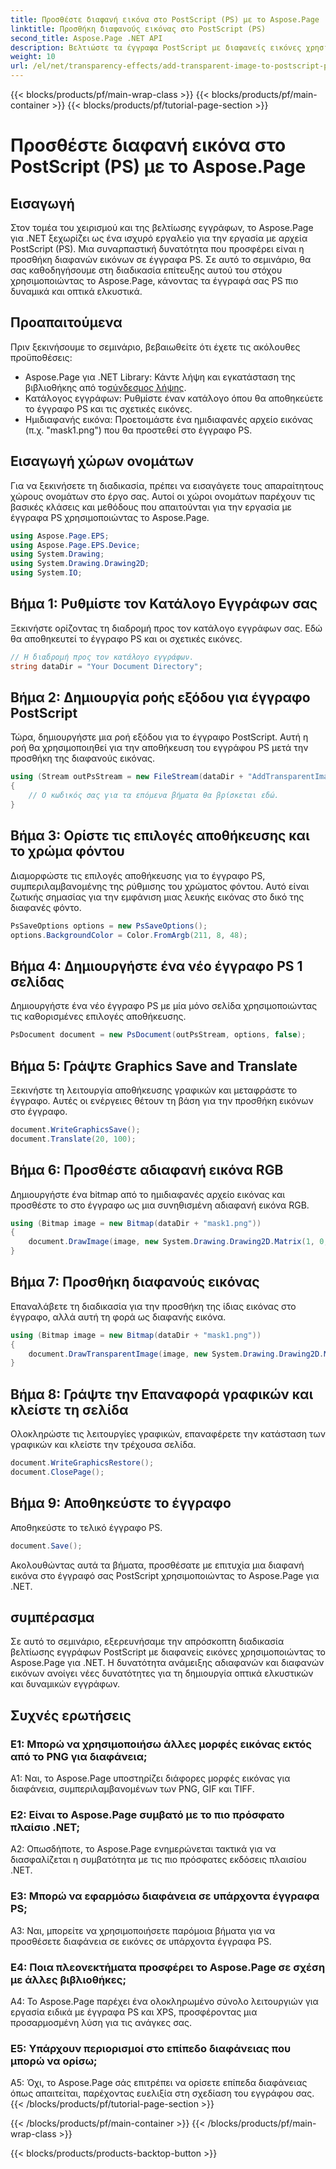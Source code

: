 ```yaml
---
title: Προσθέστε διαφανή εικόνα στο PostScript (PS) με το Aspose.Page
linktitle: Προσθήκη διαφανούς εικόνας στο PostScript (PS)
second_title: Aspose.Page .NET API
description: Βελτιώστε τα έγγραφα PostScript με διαφανείς εικόνες χρησιμοποιώντας το Aspose.Page για .NET. Ακολουθήστε τον οδηγό βήμα προς βήμα για δυναμικά και οπτικά ελκυστικά αποτελέσματα.
weight: 10
url: /el/net/transparency-effects/add-transparent-image-to-postscript-ps/
---
```


{{< blocks/products/pf/main-wrap-class >}}
{{< blocks/products/pf/main-container >}}
{{< blocks/products/pf/tutorial-page-section >}}

# Προσθέστε διαφανή εικόνα στο PostScript (PS) με το Aspose.Page

## Εισαγωγή

Στον τομέα του χειρισμού και της βελτίωσης εγγράφων, το Aspose.Page για .NET ξεχωρίζει ως ένα ισχυρό εργαλείο για την εργασία με αρχεία PostScript (PS). Μια συναρπαστική δυνατότητα που προσφέρει είναι η προσθήκη διαφανών εικόνων σε έγγραφα PS. Σε αυτό το σεμινάριο, θα σας καθοδηγήσουμε στη διαδικασία επίτευξης αυτού του στόχου χρησιμοποιώντας το Aspose.Page, κάνοντας τα έγγραφά σας PS πιο δυναμικά και οπτικά ελκυστικά.

## Προαπαιτούμενα

Πριν ξεκινήσουμε το σεμινάριο, βεβαιωθείτε ότι έχετε τις ακόλουθες προϋποθέσεις:

-  Aspose.Page για .NET Library: Κάντε λήψη και εγκατάσταση της βιβλιοθήκης από το[σύνδεσμος λήψης](https://releases.aspose.com/page/net/).
- Κατάλογος εγγράφων: Ρυθμίστε έναν κατάλογο όπου θα αποθηκεύετε το έγγραφο PS και τις σχετικές εικόνες.
- Ημιδιαφανής εικόνα: Προετοιμάστε ένα ημιδιαφανές αρχείο εικόνας (π.χ. "mask1.png") που θα προστεθεί στο έγγραφο PS.

## Εισαγωγή χώρων ονομάτων

Για να ξεκινήσετε τη διαδικασία, πρέπει να εισαγάγετε τους απαραίτητους χώρους ονομάτων στο έργο σας. Αυτοί οι χώροι ονομάτων παρέχουν τις βασικές κλάσεις και μεθόδους που απαιτούνται για την εργασία με έγγραφα PS χρησιμοποιώντας το Aspose.Page.

```csharp
using Aspose.Page.EPS;
using Aspose.Page.EPS.Device;
using System.Drawing;
using System.Drawing.Drawing2D;
using System.IO;
```

## Βήμα 1: Ρυθμίστε τον Κατάλογο Εγγράφων σας

Ξεκινήστε ορίζοντας τη διαδρομή προς τον κατάλογο εγγράφων σας. Εδώ θα αποθηκευτεί το έγγραφο PS και οι σχετικές εικόνες.

```csharp
// Η διαδρομή προς τον κατάλογο εγγράφων.
string dataDir = "Your Document Directory";
```

## Βήμα 2: Δημιουργία ροής εξόδου για έγγραφο PostScript

Τώρα, δημιουργήστε μια ροή εξόδου για το έγγραφο PostScript. Αυτή η ροή θα χρησιμοποιηθεί για την αποθήκευση του εγγράφου PS μετά την προσθήκη της διαφανούς εικόνας.

```csharp
using (Stream outPsStream = new FileStream(dataDir + "AddTransparentImage_outPS.ps", FileMode.Create))
{
    // Ο κωδικός σας για τα επόμενα βήματα θα βρίσκεται εδώ.
}
```

## Βήμα 3: Ορίστε τις επιλογές αποθήκευσης και το χρώμα φόντου

Διαμορφώστε τις επιλογές αποθήκευσης για το έγγραφο PS, συμπεριλαμβανομένης της ρύθμισης του χρώματος φόντου. Αυτό είναι ζωτικής σημασίας για την εμφάνιση μιας λευκής εικόνας στο δικό της διαφανές φόντο.

```csharp
PsSaveOptions options = new PsSaveOptions();
options.BackgroundColor = Color.FromArgb(211, 8, 48);
```

## Βήμα 4: Δημιουργήστε ένα νέο έγγραφο PS 1 σελίδας

Δημιουργήστε ένα νέο έγγραφο PS με μία μόνο σελίδα χρησιμοποιώντας τις καθορισμένες επιλογές αποθήκευσης.

```csharp
PsDocument document = new PsDocument(outPsStream, options, false);
```

## Βήμα 5: Γράψτε Graphics Save and Translate

Ξεκινήστε τη λειτουργία αποθήκευσης γραφικών και μεταφράστε το έγγραφο. Αυτές οι ενέργειες θέτουν τη βάση για την προσθήκη εικόνων στο έγγραφο.

```csharp
document.WriteGraphicsSave();
document.Translate(20, 100);
```

## Βήμα 6: Προσθέστε αδιαφανή εικόνα RGB

Δημιουργήστε ένα bitmap από το ημιδιαφανές αρχείο εικόνας και προσθέστε το στο έγγραφο ως μια συνηθισμένη αδιαφανή εικόνα RGB.

```csharp
using (Bitmap image = new Bitmap(dataDir + "mask1.png"))
{
    document.DrawImage(image, new System.Drawing.Drawing2D.Matrix(1, 0, 0, 1, 100, 0), Color.Empty);
}
```

## Βήμα 7: Προσθήκη διαφανούς εικόνας

Επαναλάβετε τη διαδικασία για την προσθήκη της ίδιας εικόνας στο έγγραφο, αλλά αυτή τη φορά ως διαφανής εικόνα.

```csharp
using (Bitmap image = new Bitmap(dataDir + "mask1.png"))
{
    document.DrawTransparentImage(image, new System.Drawing.Drawing2D.Matrix(1, 0, 0, 1, 350, 0), 255);
}
```

## Βήμα 8: Γράψτε την Επαναφορά γραφικών και κλείστε τη σελίδα

Ολοκληρώστε τις λειτουργίες γραφικών, επαναφέρετε την κατάσταση των γραφικών και κλείστε την τρέχουσα σελίδα.

```csharp
document.WriteGraphicsRestore();
document.ClosePage();
```

## Βήμα 9: Αποθηκεύστε το έγγραφο

Αποθηκεύστε το τελικό έγγραφο PS.

```csharp
document.Save();
```

Ακολουθώντας αυτά τα βήματα, προσθέσατε με επιτυχία μια διαφανή εικόνα στο έγγραφό σας PostScript χρησιμοποιώντας το Aspose.Page για .NET.

## συμπέρασμα

Σε αυτό το σεμινάριο, εξερευνήσαμε την απρόσκοπτη διαδικασία βελτίωσης εγγράφων PostScript με διαφανείς εικόνες χρησιμοποιώντας το Aspose.Page για .NET. Η δυνατότητα ανάμειξης αδιαφανών και διαφανών εικόνων ανοίγει νέες δυνατότητες για τη δημιουργία οπτικά ελκυστικών και δυναμικών εγγράφων.

## Συχνές ερωτήσεις

### Ε1: Μπορώ να χρησιμοποιήσω άλλες μορφές εικόνας εκτός από το PNG για διαφάνεια;

A1: Ναι, το Aspose.Page υποστηρίζει διάφορες μορφές εικόνας για διαφάνεια, συμπεριλαμβανομένων των PNG, GIF και TIFF.

### Ε2: Είναι το Aspose.Page συμβατό με το πιο πρόσφατο πλαίσιο .NET;

A2: Οπωσδήποτε, το Aspose.Page ενημερώνεται τακτικά για να διασφαλίζεται η συμβατότητα με τις πιο πρόσφατες εκδόσεις πλαισίου .NET.

### Ε3: Μπορώ να εφαρμόσω διαφάνεια σε υπάρχοντα έγγραφα PS;

A3: Ναι, μπορείτε να χρησιμοποιήσετε παρόμοια βήματα για να προσθέσετε διαφάνεια σε εικόνες σε υπάρχοντα έγγραφα PS.

### Ε4: Ποια πλεονεκτήματα προσφέρει το Aspose.Page σε σχέση με άλλες βιβλιοθήκες;

A4: Το Aspose.Page παρέχει ένα ολοκληρωμένο σύνολο λειτουργιών για εργασία ειδικά με έγγραφα PS και XPS, προσφέροντας μια προσαρμοσμένη λύση για τις ανάγκες σας.

### Ε5: Υπάρχουν περιορισμοί στο επίπεδο διαφάνειας που μπορώ να ορίσω;

A5: Όχι, το Aspose.Page σάς επιτρέπει να ορίσετε επίπεδα διαφάνειας όπως απαιτείται, παρέχοντας ευελιξία στη σχεδίαση του εγγράφου σας.
{{< /blocks/products/pf/tutorial-page-section >}}

{{< /blocks/products/pf/main-container >}}
{{< /blocks/products/pf/main-wrap-class >}}

{{< blocks/products/products-backtop-button >}}

